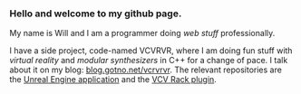 ### Hello and welcome to my github page.

My name is Will and I am a programmer doing _web stuff_ professionally.

I have a side project, code-named VCVRVR, where I am doing fun stuff with *virtual reality* and *modular synthesizers* in C++ for a change of pace. I talk about it on my blog: [blog.gotno.net/vcrvrvr](https://blog.gotno.net/vcvrvr). The relevant repositories are the [Unreal Engine application](https://github.com/gotno/osc3) and the [VCV Rack plugin](https://github.com/gotno/gtnosft).
